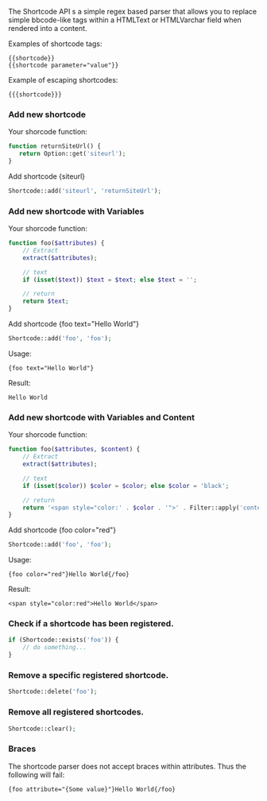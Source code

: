 The Shortcode API s a simple regex based parser that allows you to replace simple bbcode-like tags within a HTMLText or HTMLVarchar field when rendered into a content.

Examples of shortcode tags:

```
{{shortcode}}
{{shortcode parameter="value"}}
```

Example of escaping shortcodes:

```
{{{shortcode}}}
```


### Add new shortcode

Your shorcode function:

```php
function returnSiteUrl() {
   return Option::get('siteurl');
}
```

Add shortcode {siteurl}

```php
Shortcode::add('siteurl', 'returnSiteUrl');
```


### Add new shortcode with Variables

Your shorcode function:

```php
function foo($attributes) {
    // Extract
    extract($attributes);

    // text
    if (isset($text)) $text = $text; else $text = '';

    // return
    return $text;
}
```



Add shortcode {foo text="Hello World"}

```php
Shortcode::add('foo', 'foo');
```

Usage:

```
{foo text="Hello World"}
```

Result:

```
Hello World
```



### Add new shortcode with Variables and Content

Your shorcode function:

```php
function foo($attributes, $content) {
    // Extract
    extract($attributes);

    // text
    if (isset($color)) $color = $color; else $color = 'black';

    // return
    return '<span style="color:' . $color . '">' . Filter::apply('content', $content) . '</span>';
}

```

Add shortcode {foo color="red"}

```php
Shortcode::add('foo', 'foo');
```

Usage:

```
{foo color="red"}Hello World{/foo}
```


Result:

```
<span style="color:red">Hello World</span>
```


### Check if a shortcode has been registered.

```php
if (Shortcode::exists('foo')) {
    // do something...
}
```


### Remove a specific registered shortcode.

```php
Shortcode::delete('foo');
```


### Remove all registered shortcodes.

```php
Shortcode::clear();
```


### Braces

The shortcode parser does not accept braces within attributes. Thus the following will fail:

```
{foo attribute="{Some value}"}Hello World{/foo}
```

